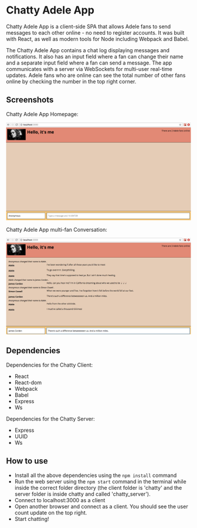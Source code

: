 # Chatty Adele App

Chatty Adele App is a client-side SPA that allows Adele fans to send messages to each other online - no need to register accounts. It was built with React, as well as modern tools for Node including Webpack and Babel.

The Chatty Adele App contains a chat log displaying messages and notifications. It also has an input field where a fan can change their name and a separate input field where a fan can send a message. The app communicates with a server via WebSockets for multi-user real-time updates. Adele fans who are online can see the total number of other fans online by checking the number in the top right corner.

## Screenshots

Chatty Adele App Homepage:

!["Homepage on Load"](https://github.com/ap2006/chattyapp/blob/master/docs/chatty_adele_app_no_chats.png?raw=true)

Chatty Adele App multi-fan Conversation:

!["3 Adele Fans Chatting"](https://github.com/ap2006/chattyapp/blob/master/docs/chatty_adele_app_multiple_fans.png?raw=true)


## Dependencies

Dependencies for the Chatty Client:
- React
- React-dom
- Webpack
- Babel
- Express
- Ws

Dependencies for the Chatty Server:
- Express
- UUID
- Ws

## How to use
- Install all the above dependencies using the `npm install` command
- Run the web server using the `npm start` command in the terminal while inside the correct folder directory (the client folder is 'chatty' and the server folder is inside chatty and called 'chatty_server').
- Connect to localhost:3000 as a client
- Open another browser and connect as a client. You should see the user count update on the top right.
- Start chatting!
